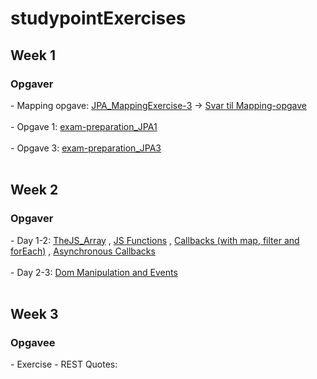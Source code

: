 # studypointExercises

<h2>Week 1</h2>
<h3>Opgaver</h3>
- Mapping opgave: <a href="https://github.com/oliverloye/studypointExercises/tree/master/Week-1_ORM-JPA/JPA_MappingExercise-3">JPA_MappingExercise-3</a> -> <a href="https://github.com/oliverloye/studypointExercises/blob/master/Week-1_ORM-JPA/Svar%20til%20MappingEx3.pdf"> Svar til Mapping-opgave</a>
<br>
<br>
- Opgave 1: <a href="https://github.com/oliverloye/studypointExercises/tree/master/Week-1_ORM-JPA/exam_preparation_JPA1">exam-preparation_JPA1</a>
<br>
<br>
- Opgave 3: <a href="https://github.com/oliverloye/studypointExercises/tree/master/Week-1_ORM-JPA/JPA_MappingExercise-3">exam-preparation_JPA3</a>
<br>
<br>
<h2>Week 2</h2>
<h3>Opgaver</h3>
- Day 1-2: <a href="https://github.com/oliverloye/studypointExercises/blob/master/Week-2_Javascript/jsDay1_Array.js">TheJS_Array</a> , <a href="https://github.com/oliverloye/studypointExercises/blob/master/Week-2_Javascript/jsDay1_1.js">JS Functions<a/> , <a href="https://github.com/oliverloye/studypointExercises/blob/master/Week-2_Javascript/jsDay1Filter.js">Callbacks (with map, filter and forEach)<a/> , <a href="https://github.com/oliverloye/studypointExercises/blob/master/Week-2_Javascript/jsDay1_AC.js">Asynchronous Callbacks</a>
<br>
<br>
- Day 2-3: <a href="https://github.com/oliverloye/studypointExercises/tree/master/Week-2_Javascript/JsDay2">Dom Manipulation and Events</a>
<br>
<br>
<h2>Week 3</h2>
<h3>Opgavee</h3>
- Exercise - REST Quotes: <a href="https://github.com/oliverloye/studypointExercises/tree/master/Week-3_REST/Exercise-REST_Quotes>Exercise-REST_Quotes</a>
<br>
<br>
